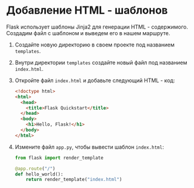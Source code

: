 # Добавление HTML - шаблонов

Flask использует шаблоны Jinja2 для генерации HTML - содержимого. Создадим файл с шаблоном и выведем его в нашем маршруте.

1. Создайте новую директорию в своем проекте под названием `templates`.

2. Внутри директории `templates` создайте новый файл под названием `index.html`.

3. Откройте файл `index.html` и добавьте следующий HTML - код:

   ```html
   <!doctype html>
   <html>
     <head>
       <title>Flask Quickstart</title>
     </head>
     <body>
       <h1>Hello, Flask!</h1>
     </body>
   </html>
   ```

4. Измените файл `app.py`, чтобы вывести шаблон `index.html`:

   ```python
   from flask import render_template

   @app.route("/")
   def hello_world():
       return render_template("index.html")
   ```
